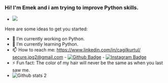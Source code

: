 ### Hi! I'm Emek and i am trying to improve Python skills. 
- <img src="https://c.tenor.com/95ycw_CgVHoAAAAC/napoleon-dynamite-wave.gif" width="auto">
Here are some ideas to get you started:

- 🔭 I’m currently working on Python.
- 🌱 I’m currently learning Python.
- 📫 How to reach me: https://www.linkedin.com/in/cagilkurtul/ secure.jpg2@gmail.com - [![Github Badge](https://img.shields.io/badge/-Github-000?style=quare&labelColor=000&logo=Github&logoColor=white&link=link)](https://github.com/cagilemek) - [![Instagram Badge](https://img.shields.io/badge/-Instagram-C13584?style=flat-quare&labelColor=C13584&logo=instagram&logoColor=white&link=link)](https://www.instagram.com/secure.jpg/) 
- ⚡ Fun fact: The color of my hair will never be the same as when you last saw me.
- ![Github stats 2](https://github-readme-stats.vercel.app/api?username=cagilemek&show_icons=true&theme=radical)

